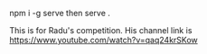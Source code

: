 npm i -g serve
then serve .

This is for Radu's competition. His channel link is https://www.youtube.com/watch?v=qaq24krSKow
